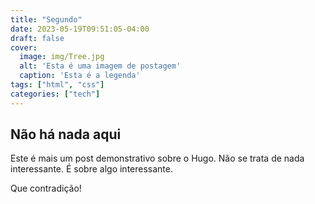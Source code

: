 ```yaml
---
title: "Segundo"
date: 2023-05-19T09:51:05-04:00
draft: false
cover:
  image: img/Tree.jpg
  alt: 'Esta é uma imagem de postagem'
  caption: 'Esta é a legenda'
tags: ["html", "css"]
categories: ["tech"]
---
```


## Não há nada aqui

Este é mais um post demonstrativo sobre o Hugo. Não se trata de nada interessante. É sobre algo interessante.

Que contradição!
